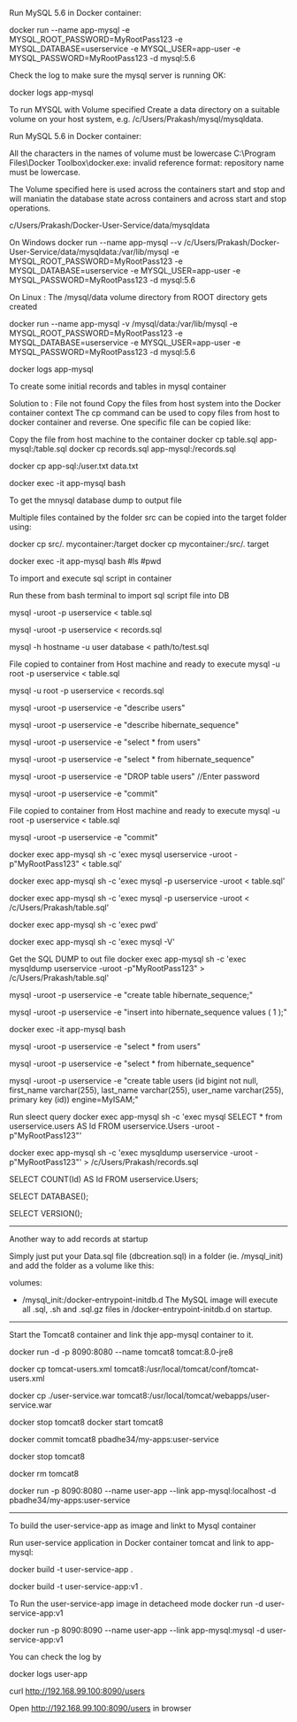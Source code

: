  

Run MySQL 5.6 in Docker container:

 
docker run --name app-mysql -e MYSQL_ROOT_PASSWORD=MyRootPass123 -e MYSQL_DATABASE=userservice -e MYSQL_USER=app-user -e MYSQL_PASSWORD=MyRootPass123 -d mysql:5.6
 

Check the log to make sure the mysql server is running OK:
 
docker logs app-mysql

To run MYSQL with Volume specified
Create a data directory on a suitable volume on your host system, e.g. /c/Users/Prakash/mysql/mysqldata.

Run MySQL 5.6 in Docker container:

All the characters in the names of volume must be lowercase
C:\Program Files\Docker Toolbox\docker.exe: invalid reference format: repository name must be lowercase.

The Volume specified here is used across the containers start and stop and will maniatin the database state across containers and across start and stop operations.

c/Users/Prakash/Docker-User-Service/data/mysqldata

On Windows
docker run --name app-mysql --v /c/Users/Prakash/Docker-User-Service/data/mysqldata:/var/lib/mysql -e MYSQL_ROOT_PASSWORD=MyRootPass123 -e MYSQL_DATABASE=userservice -e MYSQL_USER=app-user -e MYSQL_PASSWORD=MyRootPass123 -d mysql:5.6

 On Linux : The /mysql/data volume directory from ROOT directory gets created

docker run --name app-mysql -v /mysql/data:/var/lib/mysql -e MYSQL_ROOT_PASSWORD=MyRootPass123 -e MYSQL_DATABASE=userservice -e MYSQL_USER=app-user -e MYSQL_PASSWORD=MyRootPass123 -d mysql:5.6

docker logs app-mysql

To create some initial records and tables in mysql container
 
Solution to : File not found
Copy the files from host system into the Docker container context
The cp command can be used to copy files from host to docker container and reverse.
One specific file can be copied like:

Copy the file from host machine to the container
docker cp table.sql app-mysql:/table.sql
docker cp records.sql app-mysql:/records.sql

docker cp app-sql:/user.txt data.txt
 

docker exec -it app-mysql bash

To get the mnysql database dump to output file


Multiple files contained by the folder src can be copied into the target folder using:

docker cp src/. mycontainer:/target
docker cp mycontainer:/src/. target


docker exec -it app-mysql bash
#ls
#pwd

To import and execute sql  script in container

Run these from bash terminal to import sql script file into DB

mysql -uroot -p userservice < table.sql

mysql -uroot -p userservice < records.sql

mysql -h hostname -u user database < path/to/test.sql

 
File copied to container from Host machine and ready to execute
mysql  -u root  -p userservice < table.sql

mysql  -u root  -p userservice < records.sql


mysql -uroot -p userservice -e "describe users"  

mysql -uroot -p userservice -e "describe hibernate_sequence"  

mysql -uroot -p userservice -e "select * from users"  

mysql -uroot -p userservice -e "select * from hibernate_sequence"  


mysql -uroot -p userservice -e "DROP table users"  //Enter password



mysql -uroot -p userservice -e "commit"  

File copied to container from Host machine and ready to execute
mysql  -u root  -p userservice < table.sql

mysql -uroot -p userservice -e "commit"

docker exec app-mysql sh -c 'exec mysql userservice -uroot -p"MyRootPass123" < table.sql'

docker exec app-mysql sh -c 'exec mysql -p userservice -uroot < table.sql'

docker exec app-mysql sh -c 'exec mysql -p userservice -uroot < /c/Users/Prakash/table.sql'

docker exec app-mysql sh -c 'exec pwd'

docker exec app-mysql sh -c 'exec mysql -V' 

Get the SQL DUMP to out file
docker exec app-mysql sh -c 'exec mysqldump userservice -uroot -p"MyRootPass123" > /c/Users/Prakash/table.sql'

mysql -uroot -p userservice -e "create table hibernate_sequence;"

mysql -uroot -p userservice -e "insert into hibernate_sequence values ( 1 );"
 

docker exec -it app-mysql bash

mysql -uroot -p userservice -e "select * from users"  

mysql -uroot -p userservice -e "select * from hibernate_sequence"  

mysql -uroot -p userservice -e "create table users (id bigint not null, first_name varchar(255), last_name varchar(255), user_name varchar(255), primary key (id)) engine=MyISAM;"  


Run sleect query
docker exec app-mysql sh -c 'exec mysql SELECT * from userservice.users AS Id FROM userservice.Users -uroot -p"MyRootPass123"'

 

docker exec app-mysql sh -c 'exec mysqldump userservice -uroot -p"MyRootPass123"' > /c/Users/Prakash/records.sql

 
SELECT COUNT(Id) AS Id FROM userservice.Users;

SELECT DATABASE();

SELECT VERSION();

**************************

Another way to add records at startup

Simply just put your Data.sql file (dbcreation.sql) in a folder (ie. /mysql_init) and add the folder as a volume like this:

volumes:
  - /mysql_init:/docker-entrypoint-initdb.d
The MySQL image will execute all .sql, .sh and .sql.gz files in /docker-entrypoint-initdb.d on startup.

*********************************

Start the Tomcat8 container and link thje app-mysql container to it.


docker run -d -p 8090:8080 --name tomcat8 tomcat:8.0-jre8

docker cp tomcat-users.xml tomcat8:/usr/local/tomcat/conf/tomcat-users.xml
 
docker cp ./user-service.war tomcat8:/usr/local/tomcat/webapps/user-service.war

docker stop tomcat8
docker start tomcat8

docker commit tomcat8  pbadhe34/my-apps:user-service

docker stop tomcat8

docker rm tomcat8


docker run -p 8090:8080 --name user-app --link app-mysql:localhost -d pbadhe34/my-apps:user-service
  
***************************************************************************************************

To build the user-service-app  as image and linkt to Mysql container

Run user-service application in Docker container tomcat and link to app-mysql:

  docker build -t user-service-app .

  docker build -t user-service-app:v1 .

  To Run the user-service-app image in detacheed mode
  docker run -d user-service-app:v1 

 
docker run -p 8090:8090 --name user-app --link app-mysql:mysql -d user-service-app:v1  

You can check the log by
 
docker logs user-app

curl http://192.168.99.100:8090/users
 

Open http://192.168.99.100:8090/users in browser  

